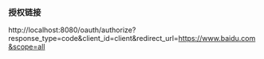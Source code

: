 ### 授权链接
http://localhost:8080/oauth/authorize?response_type=code&client_id=client&redirect_url=https://www.baidu.com&scope=all